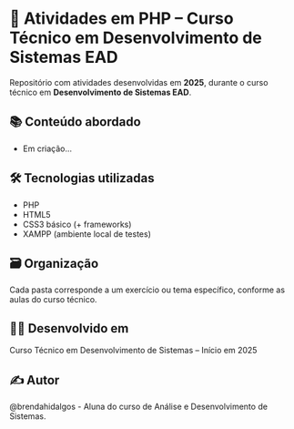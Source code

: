 # 🐘 Atividades em PHP – Curso Técnico em Desenvolvimento de Sistemas EAD

Repositório com atividades desenvolvidas em **2025**, durante o curso técnico em **Desenvolvimento de Sistemas EAD**.  

## 📚 Conteúdo abordado

- Em criação...

## 🛠 Tecnologias utilizadas

- PHP
- HTML5 
- CSS3 básico (+ frameworks)
- XAMPP (ambiente local de testes)

## 🗃 Organização

Cada pasta corresponde a um exercício ou tema específico, conforme as aulas do curso técnico.

## 👩‍💻 Desenvolvido em

Curso Técnico em Desenvolvimento de Sistemas – Início em 2025

## ✍️ Autor
@brendahidalgos - Aluna do curso de Análise e Desenvolvimento de Sistemas.
